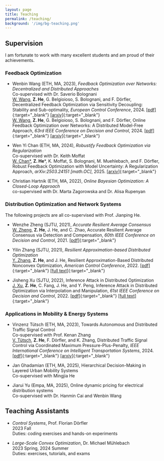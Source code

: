 ```yaml
---
layout: page
title: Teaching
permalink: /teaching/
background: '/img/bg-teaching.png'
---
```


## Supervision

I am fortunate to work with many excellent students and am proud of their achievements.

### Feedback Optimization

- Wenbin Wang (ETH, MA, 2023), *Feedback Optimization over Networks: Decentralized and Distributed Approaches*  
  Co-supervised with Dr. Saverio Bolognani  
  <u>W. Wang</u>, **Z. He**, G. Belgioioso, S. Bolognani, and F. Dörfler, Decentralized Feedback Optimization via Sensitivity Decoupling: Stability and Sub-optimality, *European Control Conference*, 2024.  [[pdf]](https://ieeexplore.ieee.org/abstract/document/10591093){:target="_blank"}  [[arxiv]](https://arxiv.org/pdf/2311.09408){:target="_blank"}  
  <u>W. Wang</u>, **Z. He**, G. Belgioioso, S. Bolognani, and F. Dörfler, Online Feedback Optimization over Networks: A Distributed Model-Free Approach, *63rd IEEE Conference on Decision and Control*, 2024.  [[pdf]](https://ieeexplore.ieee.org/document/10886448){:target="_blank"} [[arxiv]](https://arxiv.org/pdf/2403.19834){:target="_blank"}

- Wen Yi Chan (ETH, MA, 2024), *Robustify Feedback Optimization via Regularization*  
  Co-supervised with Dr. Keith Moffat  
    <u>W. Chan*</u>, **Z. He**\*, K. Moffat, S. Bolognani, M. Muehlebach, and F. Dörfler, Robust Feedback Optimization with Model Uncertainty: A Regularization Approach, *arXiv:2503.24151 [math.OC]*, 2025. [[arxiv]](https://arxiv.org/pdf/2503.24151){:target="_blank"}  

- Christian Hartnik (ETH, MA, 2022), *Online Bayesian Optimization: A Closed-Loop Approach*  
  co-supervised with Dr. Marta Zagorowska and Dr. Alisa Rupenyan

### Distribution Optimization and Network Systems

  The following projects are all co-supervised with Prof. Jianping He.

- Wenzhe Zheng (SJTU, 2021), *Accurate Resilient Average Consensus*  
  <u>W. Zheng</u>, **Z. He**, J. He, and C. Zhao, Accurate Resilient Average Consensus via Detection and Compensation, *60th IEEE Conference on Decision and Control*, 2021. [[pdf]](https://ieeexplore.ieee.org/document/9682843){:target="_blank"}  

- Yilin Zhang (SJTU, 2021), *Resilient Approximation-based Distributed Optimization*  
  <u>Y. Zhang</u>, **Z. He**, and J. He, Resilient Approximation-Based Distributed Nonconvex Optimization, *American Control Conference*, 2022.  [[pdf]](https://ieeexplore.ieee.org/document/9867716){:target="_blank"}  [[full text]](https://iwin-fins.com/wp-content/uploads/2022/03/zhang22acc.pdf){:target="_blank"}  

- Jisheng Xu (SJTU, 2022), Inference Attack in Distributed Optimization  
  <u>J. Xu</u>, **Z. He**, C. Fang, J. He, and Y. Peng, Inference Attack in Distributed Optimization via Interpolation and Manipulation, *61st IEEE Conference on Decision and Control*, 2022.  [[pdf]](https://ieeexplore.ieee.org/document/9993236){:target="_blank"}  [[full text]](https://iwin-fins.com/wp-content/uploads/2022/09/xu22cdc.pdf){:target="_blank"}  

### Applications in Mobility & Energy Systems

- Vinzenz Tütsch (ETH, MA, 2023), Towards Autonomous and Distributed Traffic Signal Control  
  Co-supervised with Prof. Kenan Zhang  
  <u>V. Tütsch</u>, **Z. He**, F. Dörfler, and K. Zhang, Distributed Traffic Signal Control via Coordinated Maximum Pressure-Plus-Penalty, *IEEE International Conference on Intelligent Transportation Systems*, 2024. [[pdf]](https://ieeexplore.ieee.org/document/10920011){:target="_blank"} [[arxiv]](https://arxiv.org/pdf/2404.19547){:target="_blank"}  

- Jan Ghadamian (ETH, MA, 2025), Hierarchical Decision-Making in Layered Urban Mobility Systems  
  Co-supervised with Mingjia He

- Jiarui Yu (Empa, MA, 2025), Online dynamic pricing for electrical distribution systems  
  Co-supervised with Dr. Hanmin Cai and Wenbin Wang  

## Teaching Assistants

- *Control Systems*, Prof. Florian Dörfler  
  2023 Fall  
  Duties: coding exercises and hands-on experiments

- *Large-Scale Convex Optimization*, Dr. Michael Mühlebach  
  2023 Spring, 2024 Summer  
  Duties: exercises, tutorials, and exams
